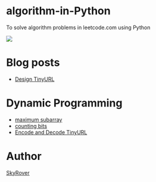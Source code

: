 # algorithm-in-Python

To solve algorithm problems in leetcode.com using Python

![](https://img.shields.io/badge/Python-3.5-green.svg)

Blog posts
==========

- [Design TinyURL](https://github.com/Microndgt/algorithm-in-Python/blob/master/blog/tinyURL.md)

Dynamic Programming
===================

- [maximum subarray](https://github.com/Microndgt/algorithm-in-Python/blob/master/dynamic_programming/maximum_subarray.py)
- [counting bits](https://github.com/Microndgt/algorithm-in-Python/blob/master/dynamic_programming/counting_bits.py)
- [Encode and Decode TinyURL](https://github.com/Microndgt/algorithm-in-Python/blob/master/tinyurl.py)

Author
======

[SkyRover](http://skyrover.me)